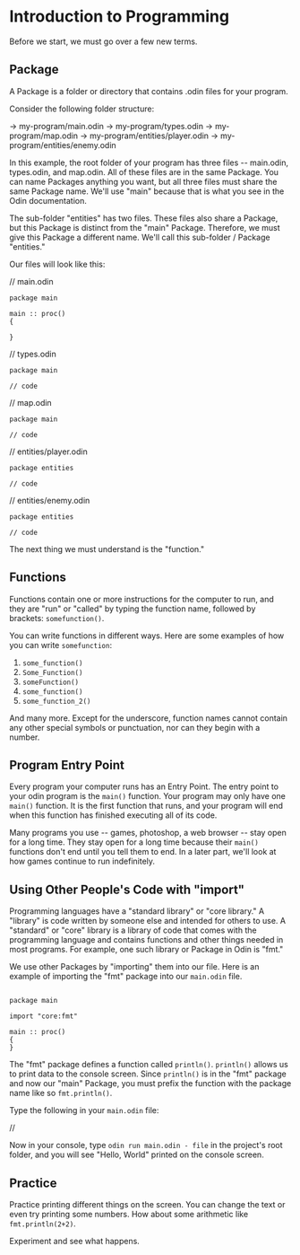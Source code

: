 # Introduction to Programming

Before we start, we must go over a few new terms.

## Package

A Package is a folder or directory that contains .odin files for your program.

Consider the following folder structure:

-> my-program/main.odin
-> my-program/types.odin
-> my-program/map.odin
-> my-program/entities/player.odin
-> my-program/entities/enemy.odin

In this example, the root folder of your program has three files -- main.odin, types.odin, and map.odin. All of these files are in the same Package. You can name Packages anything you want, but all three files must share the same Package name. We'll use "main" because that is what you see in the Odin documentation.

The sub-folder "entities" has two files. These files also share a Package, but this Package is distinct from the "main" Package. Therefore, we must give this Package a different name. We'll call this sub-folder / Package "entities."

Our files will look like this:

// main.odin
```odin
package main

main :: proc()
{

}

```

// types.odin
```odin
package main

// code

```

// map.odin
```odin
package main

// code

```

// entities/player.odin
```odin
package entities

// code

```

// entities/enemy.odin
```odin
package entities

// code

```

The next thing we must understand is the "function."

## Functions

Functions contain one or more instructions for the computer to run, and they are "run" or "called" by typing the function name, followed by brackets: `somefunction()`.

You can write functions in different ways. Here are some examples of how you can write `somefunction`:

1) `some_function()`
2) `Some_Function()`
3) `someFunction()`
4) `some_function()`
5) `some_function_2()`

And many more. Except for the underscore, function names cannot contain any other special symbols or punctuation, nor can they begin with a number.

## Program Entry Point

Every program your computer runs has an Entry Point. The entry point to your odin program is the `main()` function. Your program may only have one `main()` function. It is the first function that runs, and your program will end when this function has finished executing all of its code.

Many programs you use -- games, photoshop, a web browser -- stay open for a long time. They stay open for a long time because their `main()` functions don't end until you tell them to end. In a later part, we'll look at how games continue to run indefinitely.

## Using Other People's Code with "import"

Programming languages have a "standard library" or "core library." A "library" is code written by someone else and intended for others to use. A "standard" or "core" library is a library of code that comes with the programming language and contains functions and other things needed in most programs. For example, one such library or Package in Odin is "fmt."

We use other Packages by "importing" them into our file. Here is an example of importing the "fmt" package into our `main.odin` file.

```odin

package main

import "core:fmt"

main :: proc()
{
}

```

The "fmt" package defines a function called `println()`. `println()` allows us to print data to the console screen. Since `println()` is in the "fmt" package and now our "main" Package, you must prefix the function with the package name like so `fmt.println()`.

Type the following in your `main.odin` file:

//

Now in your console, type `odin run main.odin - file` in the project's root folder, and you will see "Hello, World" printed on the console screen.

## Practice

Practice printing different things on the screen. You can change the text or even try printing some numbers. How about some arithmetic like `fmt.println(2+2)`.

Experiment and see what happens.








